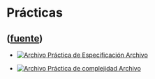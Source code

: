 # Prácticas
([fuente](https://campus.exactas.uba.ar/course/view.php?id=989&section=8))
---
  - [![Archivo](https://campus.exactas.uba.ar/theme/image.php/magazine/core/1462913092/f/pdf) Práctica de Especificación Archivo](https://campus.exactas.uba.ar/mod/resource/view.php?id=53193)

  - [![Archivo](https://campus.exactas.uba.ar/theme/image.php/magazine/core/1462913092/f/pdf) Práctica de complejidad Archivo](https://campus.exactas.uba.ar/mod/resource/view.php?id=53194)


